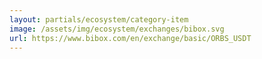 ```yaml
---
layout: partials/ecosystem/category-item
image: /assets/img/ecosystem/exchanges/bibox.svg
url: https://www.bibox.com/en/exchange/basic/ORBS_USDT
---
```


